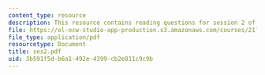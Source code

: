 ```yaml
---
content_type: resource
description: This resource contains reading questions for session 2 of the course.
file: https://ol-ocw-studio-app-production.s3.amazonaws.com/courses/21l-423j-introduction-to-anglo-american-folk-music-fall-2005/3b591f5db6a1492e4399cb2e811c9c9b_ses2.pdf
file_type: application/pdf
resourcetype: Document
title: ses2.pdf
uid: 3b591f5d-b6a1-492e-4399-cb2e811c9c9b
---
```

